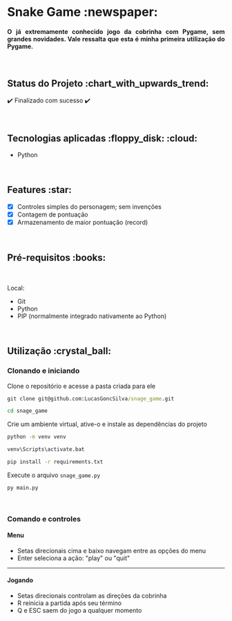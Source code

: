 <h1>Snake Game :newspaper: </h1>

<h4 align='justify'>O já extremamente conhecido jogo da cobrinha com Pygame, sem grandes novidades. Vale ressalta que esta é minha primeira utilização do Pygame.</h4>

<br>

<h2>Status do Projeto :chart_with_upwards_trend: </h2>

:heavy_check_mark: Finalizado com sucesso :heavy_check_mark:

<br>

<h2>Tecnologias aplicadas :floppy_disk: :cloud: </h2>

<ul>
<li>Python</li>
</ul>

<br>

<h2>Features :star: </h2>

- [x] Controles simples do personagem; sem invenções
- [x] Contagem de pontuação
- [x] Armazenamento de maior pontuação (record)

<br>

<h2>Pré-requisitos :books: </h2>

<br>

Local:
<ul>
<li>Git</li>
<li>Python</li>
<li>PIP (normalmente integrado nativamente ao Python)</li>
</ul>

<br>

<h2>Utilização :crystal_ball: </h2>

<h3>Clonando e iniciando</h3>

Clone o repositório e acesse a pasta criada para ele
```cmd
git clone git@github.com:LucasGoncSilva/snage_game.git

cd snage_game
```

Crie um ambiente virtual, ative-o e instale as dependências do projeto
```cmd
python -m venv venv

venv\Scripts\activate.bat

pip install -r requirements.txt

```

Execute o arquivo `snage_game.py`
```cmd
py main.py
```

<br>

<h3>Comando e controles</h3>

<h4>Menu</h4>
<ul>
<li>Setas direcionais cima e baixo navegam entre as opções do menu</li>
<li>Enter seleciona a ação: "play" ou "quit"</li>
</ul>

<hr>

<h4>Jogando</h4>
<ul>
<li>Setas direcionais controlam as direções da cobrinha</li>
<li>R reinicia a partida após seu término</li>
<li>Q e ESC saem do jogo a qualquer momento</li>
</ul>
